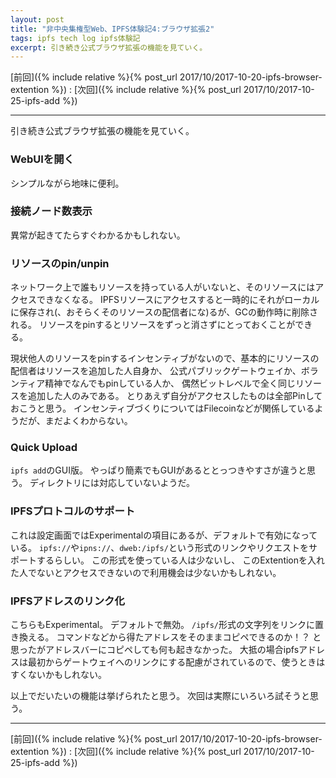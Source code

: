 ```yaml
---
layout: post
title: "非中央集権型Web、IPFS体験記4:ブラウザ拡張2"
tags: ipfs tech log ipfs体験記
excerpt: 引き続き公式ブラウザ拡張の機能を見ていく。
---
```


[前回]({% include relative %}{% post_url 2017/10/2017-10-20-ipfs-browser-extention %})
:
[次回]({% include relative %}{% post_url 2017/10/2017-10-25-ipfs-add %})

---

引き続き公式ブラウザ拡張の機能を見ていく。

### WebUIを開く

シンプルながら地味に便利。

### 接続ノード数表示

異常が起きてたらすぐわかるかもしれない。

### リソースのpin/unpin

ネットワーク上で誰もリソースを持っている人がいないと、そのリソースにはアクセスできなくなる。
IPFSリソースにアクセスすると一時的にそれがローカルに保存され(、おそらくそのリソースの配信者にな)るが、GCの動作時に削除される。
リソースをpinするとリソースをずっと消さずにとっておくことができる。

現状他人のリソースをpinするインセンティブがないので、基本的にリソースの配信者はリソースを追加した人自身か、
公式パブリックゲートウェイか、ボランティア精神でなんでもpinしている人か、
偶然ビットレベルで全く同じリソースを追加した人のみである。
とりあえず自分がアクセスしたものは全部Pinしておこうと思う。
インセンティブづくりについてはFilecoinなどが関係しているようだが、まだよくわからない。

### Quick Upload

`ipfs add`のGUI版。
やっぱり簡素でもGUIがあるととっつきやすさが違うと思う。
ディレクトリには対応していないようだ。

### IPFSプロトコルのサポート

これは設定画面ではExperimentalの項目にあるが、デフォルトで有効になっている。
`ipfs://`や`ipns://`、`dweb:/ipfs/`という形式のリンクやリクエストをサポートするらしい。
この形式を使っている人は少ないし、
このExtentionを入れた人でないとアクセスできないので利用機会は少ないかもしれない。

### IPFSアドレスのリンク化

こちらもExperimental。
デフォルトで無効。
`/ipfs/`形式の文字列をリンクに置き換える。
コマンドなどから得たアドレスをそのままコピペできるのか！？
と思ったがアドレスバーにコピペしても何も起きなかった。
大抵の場合ipfsアドレスは最初からゲートウェイへのリンクにする配慮がされているので、使うときはすくないかもしれない。

以上でだいたいの機能は挙げられたと思う。
次回は実際にいろいろ試そうと思う。

---

[前回]({% include relative %}{% post_url 2017/10/2017-10-20-ipfs-browser-extention %})
:
[次回]({% include relative %}{% post_url 2017/10/2017-10-25-ipfs-add %})